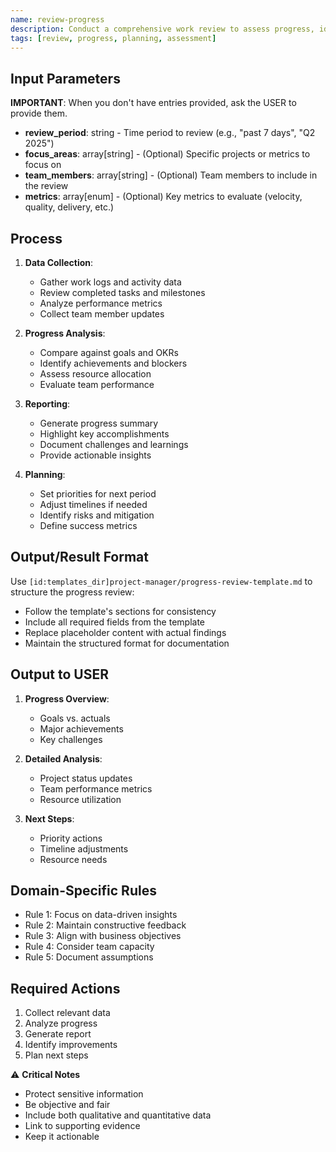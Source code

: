 ```yaml
---
name: review-progress
description: Conduct a comprehensive work review to assess progress, identify accomplishments, and plan upcoming priorities.
tags: [review, progress, planning, assessment]
---
```


## Input Parameters
**IMPORTANT**: When you don't have entries provided, ask the USER to provide them.
- **review_period**: string - Time period to review (e.g., "past 7 days", "Q2 2025")
- **focus_areas**: array[string] - (Optional) Specific projects or metrics to focus on
- **team_members**: array[string] - (Optional) Team members to include in the review
- **metrics**: array[enum] - (Optional) Key metrics to evaluate (velocity, quality, delivery, etc.)

## Process

1. **Data Collection**:
   - Gather work logs and activity data
   - Review completed tasks and milestones
   - Analyze performance metrics
   - Collect team member updates

2. **Progress Analysis**:
   - Compare against goals and OKRs
   - Identify achievements and blockers
   - Assess resource allocation
   - Evaluate team performance

3. **Reporting**:
   - Generate progress summary
   - Highlight key accomplishments
   - Document challenges and learnings
   - Provide actionable insights

4. **Planning**:
   - Set priorities for next period
   - Adjust timelines if needed
   - Identify risks and mitigation
   - Define success metrics

## Output/Result Format
Use `[id:templates_dir]project-manager/progress-review-template.md` to structure the progress review:
- Follow the template's sections for consistency
- Include all required fields from the template
- Replace placeholder content with actual findings
- Maintain the structured format for documentation

## Output to USER
1. **Progress Overview**:
   - Goals vs. actuals
   - Major achievements
   - Key challenges

2. **Detailed Analysis**:
   - Project status updates
   - Team performance metrics
   - Resource utilization

3. **Next Steps**:
   - Priority actions
   - Timeline adjustments
   - Resource needs

## Domain-Specific Rules
- Rule 1: Focus on data-driven insights
- Rule 2: Maintain constructive feedback
- Rule 3: Align with business objectives
- Rule 4: Consider team capacity
- Rule 5: Document assumptions

## Required Actions
1. Collect relevant data
2. Analyze progress
3. Generate report
4. Identify improvements
5. Plan next steps

⚠️ **Critical Notes**
- Protect sensitive information
- Be objective and fair
- Include both qualitative and quantitative data
- Link to supporting evidence
- Keep it actionable
